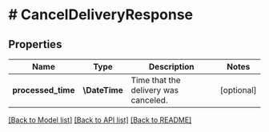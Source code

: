 # # CancelDeliveryResponse

## Properties

Name | Type | Description | Notes
------------ | ------------- | ------------- | -------------
**processed_time** | **\DateTime** | Time that the delivery was canceled. | [optional]

[[Back to Model list]](../../README.md#models) [[Back to API list]](../../README.md#endpoints) [[Back to README]](../../README.md)
